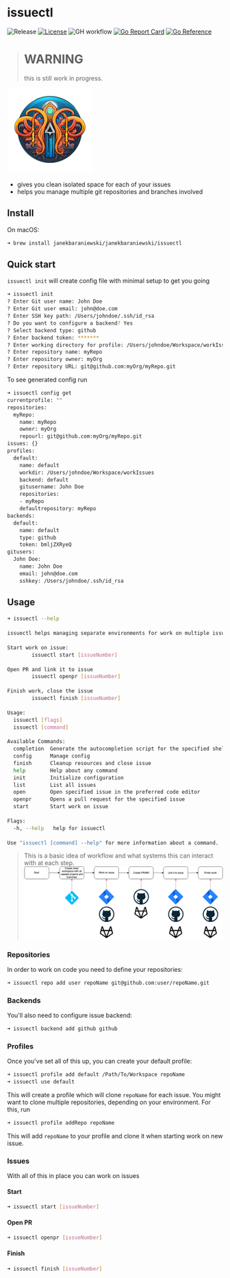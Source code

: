 # issuectl

![Release](https://badgen.net/github/release/janekbaraniewski/issuectl)
[![License](https://img.shields.io/github/license/janekbaraniewski/issuectl.svg)](LICENSE)
![GH workflow](https://github.com/janekbaraniewski/issuectl/actions/workflows/test.yml/badge.svg)
[![Go Report Card](https://goreportcard.com/badge/github.com/janekbaraniewski/issuectl)](https://goreportcard.com/report/github.com/janekbaraniewski/issuectl)
[![Go Reference](https://pkg.go.dev/badge/github.com/janekbaraniewski/issuectl.svg)](https://pkg.go.dev/github.com/janekbaraniewski/issuectl)

> # WARNING
> this is still work in progress.

<img src="logo.png" alt="logo" width="200" />

- gives you clean isolated space for each of your issues
- helps you manage multiple git repositories and branches involved

## Install

On macOS:

```bash
➜ brew install janekbaraniewski/janekbaraniewski/issuectl
```

## Quick start

`issuectl init` will create config file with minimal setup to get you going

```bash
➜ issuectl init
? Enter Git user name: John Doe
? Enter Git user email: john@doe.com
? Enter SSH key path: /Users/johndoe/.ssh/id_rsa
? Do you want to configure a backend? Yes
? Select backend type: github
? Enter backend token: *******
? Enter working directory for profile: /Users/johndoe/Workspace/workIssues
? Enter repository name: myRepo
? Enter repository owner: myOrg
? Enter repository URL: git@github.com:myOrg/myRepo.git
```

To see generated config run

```bash
➜ issuectl config get
currentprofile: ""
repositories:
  myRepo:
    name: myRepo
    owner: myOrg
    repourl: git@github.com:myOrg/myRepo.git
issues: {}
profiles:
  default:
    name: default
    workdir: /Users/johndoe/Workspace/workIssues
    backend: default
    gitusername: John Doe
    repositories:
    - myRepo
    defaultrepository: myRepo
backends:
  default:
    name: default
    type: github
    token: bmljZXRyeQ
gitusers:
  John Doe:
    name: John Doe
    email: john@doe.com
    sshkey: /Users/johndoe/.ssh/id_rsa
```

## Usage

```bash
➜ issuectl --help

issuectl helps managing separate environments for work on multiple issues.

Start work on issue:
        issuectl start [issueNumber]

Open PR and link it to issue
        issuectl openpr [issueNumber]

Finish work, close the issue
        issuectl finish [issueNumber]

Usage:
  issuectl [flags]
  issuectl [command]

Available Commands:
  completion  Generate the autocompletion script for the specified shell
  config      Manage config
  finish      Cleanup resources and close issue
  help        Help about any command
  init        Initialize configuration
  list        List all issues
  open        Open specified issue in the preferred code editor
  openpr      Opens a pull request for the specified issue
  start       Start work on issue

Flags:
  -h, --help   help for issuectl

Use "issuectl [command] --help" for more information about a command.
```

> This is a basic idea of workflow and what systems this can interact with at each step.
![diagram](diagram.png)

### Repositories

In order to work on code you need to define your repositories:

```bash
➜ issuectl repo add user repoName git@github.com:user/repoName.git
```

### Backends

You'll also need to configure issue backend:

```bash
➜ issuectl backend add github github
```

### Profiles

Once you've set all of this up, you can create your default profile:

```bash
➜ issuectl profile add default /Path/To/Workspace repoName
➜ issuectl use default
```

This will create a profile which will clone `repoName` for each issue. You might want to clone multiple repositories, depending on your environment. For this, run

```bash
➜ issuectl profile addRepo repoName
```

This will add `repoName` to your profile and clone it when starting work on new issue.

### Issues

With all of this in place you can work on issues

#### Start

```bash
➜ issuectl start [issueNumber]
```

#### Open PR

```bash
➜ issuectl openpr [issueNumber]
```

#### Finish

```bash
➜ issuectl finish [issueNumber]
```
